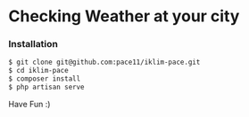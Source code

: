 # Checking Weather at your city
### Installation

```sh
$ git clone git@github.com:pace11/iklim-pace.git
$ cd iklim-pace
$ composer install
$ php artisan serve
```
Have Fun :)